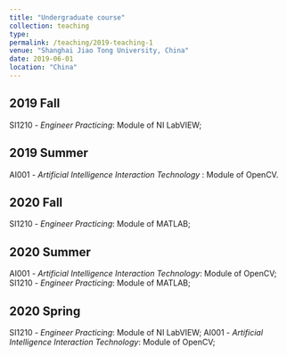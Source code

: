 ```yaml
---
title: "Undergraduate course"
collection: teaching
type:
permalink: /teaching/2019-teaching-1
venue: "Shanghai Jiao Tong University, China"
date: 2019-06-01
location: "China"
---
```

## 2019 Fall 
SI1210 - *Engineer Practicing*: Module of NI LabVIEW;
## 2019 Summer
AI001 - *Artificial Intelligence Interaction Technology* : Module of OpenCV.
## 2020 Fall
SI1210 - *Engineer Practicing*: Module of MATLAB;
## 2020 Summer
AI001 - *Artificial Intelligence Interaction Technology*: Module of OpenCV;
SI1210 - *Engineer Practicing*: Module of MATLAB;
## 2020 Spring
SI1210 - *Engineer Practicing*: Module of NI LabVIEW;
AI001 - *Artificial Intelligence Interaction Technology*: Module of OpenCV;


